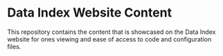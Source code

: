# Data Index Website Content

This repository contains the content that is showcased on the Data Index website for ones viewing
and ease of access to code and configuration files.

